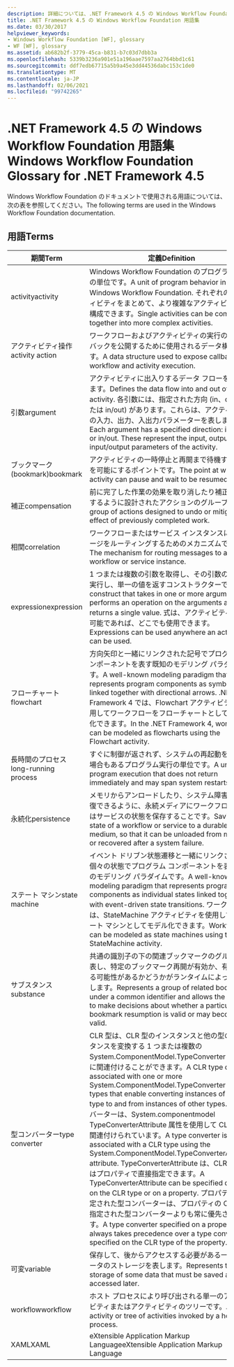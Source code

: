 ```yaml
---
description: 詳細については、.NET Framework 4.5 の Windows Workflow Foundation 用語集を参照してください。
title: .NET Framework 4.5 の Windows Workflow Foundation 用語集
ms.date: 03/30/2017
helpviewer_keywords:
- Windows Workflow Foundation [WF], glossary
- WF [WF], glossary
ms.assetid: ab682b2f-3779-45ca-b831-b7c03d7dbb3a
ms.openlocfilehash: 5339b3236a901e51a196aae7597aa2764bbd1c61
ms.sourcegitcommit: ddf7edb67715a5b9a45e3dd44536dabc153c1de0
ms.translationtype: MT
ms.contentlocale: ja-JP
ms.lasthandoff: 02/06/2021
ms.locfileid: "99742265"
---
```

# <a name="windows-workflow-foundation-glossary-for-net-framework-45"></a><span data-ttu-id="7192d-103">.NET Framework 4.5 の Windows Workflow Foundation 用語集</span><span class="sxs-lookup"><span data-stu-id="7192d-103">Windows Workflow Foundation Glossary for .NET Framework 4.5</span></span>

<span data-ttu-id="7192d-104">Windows Workflow Foundation のドキュメントで使用される用語については、次の表を参照してください。</span><span class="sxs-lookup"><span data-stu-id="7192d-104">The following terms are used in the Windows Workflow Foundation documentation.</span></span>

## <a name="terms"></a><span data-ttu-id="7192d-105">用語</span><span class="sxs-lookup"><span data-stu-id="7192d-105">Terms</span></span>

|<span data-ttu-id="7192d-106">期間</span><span class="sxs-lookup"><span data-stu-id="7192d-106">Term</span></span>|<span data-ttu-id="7192d-107">定義</span><span class="sxs-lookup"><span data-stu-id="7192d-107">Definition</span></span>|
|----------|----------------|
|<span data-ttu-id="7192d-108">activity</span><span class="sxs-lookup"><span data-stu-id="7192d-108">activity</span></span>|<span data-ttu-id="7192d-109">Windows Workflow Foundation のプログラム動作の単位です。</span><span class="sxs-lookup"><span data-stu-id="7192d-109">A unit of program behavior in Windows Workflow Foundation.</span></span> <span data-ttu-id="7192d-110">それぞれのアクティビティをまとめて、より複雑なアクティビティを構成できます。</span><span class="sxs-lookup"><span data-stu-id="7192d-110">Single activities can be composed together into more complex activities.</span></span>|
|<span data-ttu-id="7192d-111">アクティビティ操作</span><span class="sxs-lookup"><span data-stu-id="7192d-111">activity action</span></span>|<span data-ttu-id="7192d-112">ワークフローおよびアクティビティの実行のコールバックを公開するために使用されるデータ構造です。</span><span class="sxs-lookup"><span data-stu-id="7192d-112">A data structure used to expose callbacks for workflow and activity execution.</span></span>|
|<span data-ttu-id="7192d-113">引数</span><span class="sxs-lookup"><span data-stu-id="7192d-113">argument</span></span>|<span data-ttu-id="7192d-114">アクティビティに出入りするデータ フローを定義します。</span><span class="sxs-lookup"><span data-stu-id="7192d-114">Defines the data flow into and out of an activity.</span></span> <span data-ttu-id="7192d-115">各引数には、指定された方向 (in、out、または in/out) があります。これらは、アクティビティの入力、出力、入出力パラメーターを表します。</span><span class="sxs-lookup"><span data-stu-id="7192d-115">Each argument has a specified direction: in, out, or in/out. These represent the input, output, and input/output parameters of the activity.</span></span>|
|<span data-ttu-id="7192d-116">ブックマーク (bookmark)</span><span class="sxs-lookup"><span data-stu-id="7192d-116">bookmark</span></span>|<span data-ttu-id="7192d-117">アクティビティの一時停止と再開まで待機することを可能にするポイントです。</span><span class="sxs-lookup"><span data-stu-id="7192d-117">The point at which an activity can pause and wait to be resumed.</span></span>|
|<span data-ttu-id="7192d-118">補正</span><span class="sxs-lookup"><span data-stu-id="7192d-118">compensation</span></span>|<span data-ttu-id="7192d-119">前に完了した作業の効果を取り消したり補正したりするように設計されたアクションのグループです。</span><span class="sxs-lookup"><span data-stu-id="7192d-119">A group of actions designed to undo or mitigate the effect of previously completed work.</span></span>|
|<span data-ttu-id="7192d-120">相関</span><span class="sxs-lookup"><span data-stu-id="7192d-120">correlation</span></span>|<span data-ttu-id="7192d-121">ワークフローまたはサービス インスタンスにメッセージをルーティングするためのメカニズムです。</span><span class="sxs-lookup"><span data-stu-id="7192d-121">The mechanism for routing messages to a workflow or service instance.</span></span>|
|<span data-ttu-id="7192d-122">expression</span><span class="sxs-lookup"><span data-stu-id="7192d-122">expression</span></span>|<span data-ttu-id="7192d-123">1 つまたは複数の引数を取得し、その引数の操作を実行し、単一の値を返すコンストラクターです。</span><span class="sxs-lookup"><span data-stu-id="7192d-123">A construct that takes in one or more arguments, performs an operation on the arguments and returns a single value.</span></span> <span data-ttu-id="7192d-124">式は、アクティビティが使用可能であれば、どこでも使用できます。</span><span class="sxs-lookup"><span data-stu-id="7192d-124">Expressions can be used anywhere an activity can be used.</span></span>|
|<span data-ttu-id="7192d-125">フローチャート</span><span class="sxs-lookup"><span data-stu-id="7192d-125">flowchart</span></span>|<span data-ttu-id="7192d-126">方向矢印と一緒にリンクされた記号でプログラム コンポーネントを表す既知のモデリング パラダイムです。</span><span class="sxs-lookup"><span data-stu-id="7192d-126">A well-known modeling paradigm that represents program components as symbols linked together with directional arrows.</span></span>  <span data-ttu-id="7192d-127">.NET Framework 4 では、Flowchart アクティビティを使用してワークフローをフローチャートとしてモデル化できます。</span><span class="sxs-lookup"><span data-stu-id="7192d-127">In the .NET Framework 4, workflows can be modeled as flowcharts using the Flowchart activity.</span></span>|
|<span data-ttu-id="7192d-128">長時間のプロセス</span><span class="sxs-lookup"><span data-stu-id="7192d-128">long-running process</span></span>|<span data-ttu-id="7192d-129">すぐに制御が返されず、システムの再起動をまたぐ場合もあるプログラム実行の単位です。</span><span class="sxs-lookup"><span data-stu-id="7192d-129">A unit of program execution that does not return immediately and may span system restarts.</span></span>|
|<span data-ttu-id="7192d-130">永続化</span><span class="sxs-lookup"><span data-stu-id="7192d-130">persistence</span></span>|<span data-ttu-id="7192d-131">メモリからアンロードしたり、システム障害から回復できるように、永続メディアにワークフローまたはサービスの状態を保存することです。</span><span class="sxs-lookup"><span data-stu-id="7192d-131">Saving the state of a workflow or service to a durable medium, so that it can be unloaded from memory or recovered after a system failure.</span></span>|
|<span data-ttu-id="7192d-132">ステート マシン</span><span class="sxs-lookup"><span data-stu-id="7192d-132">state machine</span></span>|<span data-ttu-id="7192d-133">イベント ドリブン状態遷移と一緒にリンクされた個々の状態でプログラム コンポーネントを表す既知のモデリング パラダイムです。</span><span class="sxs-lookup"><span data-stu-id="7192d-133">A well-known modeling paradigm that represents program components as individual states linked together with event-driven state transitions.</span></span>  <span data-ttu-id="7192d-134">ワークフローは、StateMachine アクティビティを使用して、ステート マシンとしてモデル化できます。</span><span class="sxs-lookup"><span data-stu-id="7192d-134">Workflows can be modeled as state machines using the StateMachine activity.</span></span>|
|<span data-ttu-id="7192d-135">サブスタンス</span><span class="sxs-lookup"><span data-stu-id="7192d-135">substance</span></span>|<span data-ttu-id="7192d-136">共通の識別子の下の関連ブックマークのグループを表し、特定のブックマーク再開が有効か、有効になる可能性があるかどうかがランタイムによって決定します。</span><span class="sxs-lookup"><span data-stu-id="7192d-136">Represents a group of related bookmarks under a common identifier and allows the runtime to make decisions about whether a particular bookmark resumption is valid or may become valid.</span></span>|
|<span data-ttu-id="7192d-137">型コンバーター</span><span class="sxs-lookup"><span data-stu-id="7192d-137">type converter</span></span>|<span data-ttu-id="7192d-138">CLR 型は、CLR 型のインスタンスと他の型のインスタンスを変換する 1 つまたは複数の System.ComponentModel.TypeConverter 派生型に関連付けることができます。</span><span class="sxs-lookup"><span data-stu-id="7192d-138">A CLR type can be associated with one or more System.ComponentModel.TypeConverter derived types that enable converting instances of the CLR type to and from instances of other types.</span></span> <span data-ttu-id="7192d-139">型コンバーターは、System.componentmodel TypeConverterAttribute 属性を使用して CLR 型に関連付けられています。</span><span class="sxs-lookup"><span data-stu-id="7192d-139">A type converter is associated with a CLR type using the System.ComponentModel.TypeConverterAttribute attribute.</span></span>  <span data-ttu-id="7192d-140">TypeConverterAttribute は、CLR 型またはプロパティで直接指定できます。</span><span class="sxs-lookup"><span data-stu-id="7192d-140">A TypeConverterAttribute can be specified directly on the CLR type or on a property.</span></span> <span data-ttu-id="7192d-141">プロパティで指定された型コンバーターは、プロパティの CLR 型で指定された型コンバーターよりも常に優先されます。</span><span class="sxs-lookup"><span data-stu-id="7192d-141">A type converter specified on a property always takes precedence over a type converter specified on the CLR type of the property.</span></span>|
|<span data-ttu-id="7192d-142">可変</span><span class="sxs-lookup"><span data-stu-id="7192d-142">variable</span></span>|<span data-ttu-id="7192d-143">保存して、後からアクセスする必要がある一部のデータのストレージを表します。</span><span class="sxs-lookup"><span data-stu-id="7192d-143">Represents the storage of some data that must be saved and accessed later.</span></span>|
|<span data-ttu-id="7192d-144">workflow</span><span class="sxs-lookup"><span data-stu-id="7192d-144">workflow</span></span>|<span data-ttu-id="7192d-145">ホスト プロセスにより呼び出される単一のアクティビティまたはアクティビティのツリーです。</span><span class="sxs-lookup"><span data-stu-id="7192d-145">A single activity or tree of activities invoked by a host process.</span></span>|
|<span data-ttu-id="7192d-146">XAML</span><span class="sxs-lookup"><span data-stu-id="7192d-146">XAML</span></span>|<span data-ttu-id="7192d-147">eXtensible Application Markup Language</span><span class="sxs-lookup"><span data-stu-id="7192d-147">eXtensible Application Markup Language</span></span>|

